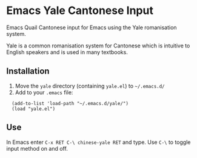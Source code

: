 # Emacs Yale Cantonese Input

Emacs Quail Cantonese input for Emacs using the Yale romanisation
system.

Yale is a common romanisation system for Cantonese which is intuitive
to English speakers and is used in many textbooks.


## Installation

1. Move the `yale` directory (containing `yale.el`) to `~/.emacs.d/`
2. Add to your `.emacs` file:
```
  (add-to-list 'load-path "~/.emacs.d/yale/")
  (load "yale.el")
```

## Use

In Emacs enter `C-x RET C-\ chinese-yale RET` and type.  Use `C-\` to
toggle input method on and off.

